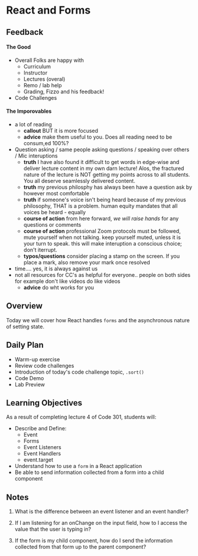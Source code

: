 # React and Forms

## Feedback

#### The Good

- Overall Folks are happy with
  - Curriculum
  - Instructor
  - Lectures (overal)
  - Remo / lab help
  - Grading, Fizzo and his feedback!
- Code Challenges

#### The Imporovables

- a lot of reading
  - **callout** BUT it is more focused
  - **advice** make them useful to you.  Does all reading need to be consum,ed 100%?
- Question asking / same people asking questions / speaking over others / Mic interuptions
  - **truth** I have also found it difficult to get words in edge-wise and deliver lecture content in my own darn lecture! Alos, the fractured nature of the lecture is NOT getting my points across to all students.  You all deserve seamlessly delivered content.
  - **truth** my previous philosphy has always been have a question ask by however most comfortable
  - **truth** if someone's voice isn't being heard because of my previous philosophy, THAT is a problem.  human equity mandates that all voices be heard - equally
  - **course of action** from here forward, *we will raise hands* for any questions or comments
  - **course of action** professional Zoom protocols must be followed, mute yourself when not talking.  keep yourself muted, unless it is your turn to speak.  this will make interuption a conscious choice; don't iterrupt.
  - **typos/questions**  consider placing a stamp on the screen.  If you  place a mark, also remove your mark once resolved
- time.... yes, it is always against us
- not all resources for CC's as helpful for everyone..  people on both sides for example don't like videos do like videos 
  - **advice** do wht works for you

## Overview

Today we will cover how React handles `forms` and the asynchronous nature of setting state.

## Daily Plan

- Warm-up exercise
- Review code challenges
- Introduction of today's code challenge topic, `.sort()`
- Code Demo
- Lab Preview

## Learning Objectives

As a result of completing lecture 4 of Code 301, students will:

- Describe and Define:
  - Event
  - Forms
  - Event Listeners
  - Event Handlers
  - event.target
- Understand how to use a `form` in a React application
- Be able to send information collected from a form into a child component

## Notes

1. What is the difference between an event listener and an event handler?

1. If I am listening for an onChange on the input field, how to I access the value that the user is typing in?

1. If the form is my child component, how do I send the information collected from that form up to the parent component?
